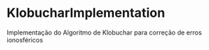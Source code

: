 # KlobucharImplementation
Implementação do Algoritmo de Klobuchar para correção de erros ionosféricos
